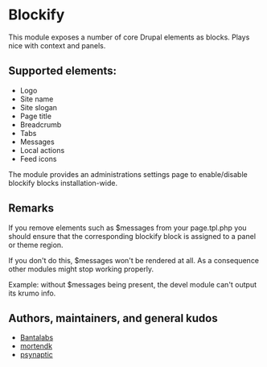 # Blockify

This module exposes a number of core Drupal elements as blocks.
Plays nice with context and panels.

## Supported elements:

* Logo
* Site name
* Site slogan
* Page title
* Breadcrumb
* Tabs
* Messages
* Local actions
* Feed icons

The module provides an administrations settings page to enable/disable blockify
blocks installation-wide.

## Remarks

If you remove elements such as $messages from your page.tpl.php you should
ensure that the corresponding blockify block is assigned to a panel or theme
region.

If you don't do this, $messages won't be rendered at all. As a consequence
other modules might stop working properly.

Example: without $messages being present, the devel module can't output its
krumo info.

## Authors, maintainers, and general kudos

* [Bantalabs](http://bantalabs.com)
* [mortendk](http://drupal.org/user/65676)
* [psynaptic](http://drupal.org/user/93429)
